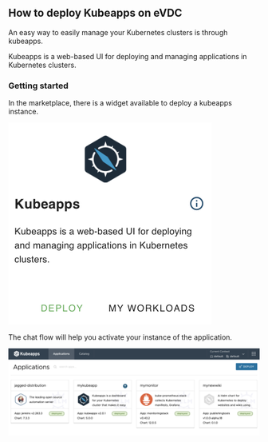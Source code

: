 <!-- todo geert - dont erase this note
- intro: explain what kubeapps is
- requirement: add requirement section
- getting startws: how to get access to kubeapps steps (start deploy via marketplace)
- use case: example what you can build (step by step ) after its been deployed (build an app inside your kubeapp panel) -->

## How to deploy Kubeapps on eVDC

An easy way to easily manage your Kubernetes clusters is through kubeapps. 

Kubeapps is a web-based UI for deploying and managing applications in Kubernetes clusters.

### Getting started

In the marketplace, there is a widget available to deploy a kubeapps instance. 

![](img/evdc_k8s_kubeapps_widget.png)

The chat flow will help you activate your instance of the application.

![](img/evdc_k8s_kubeapps_dashboard.png)
